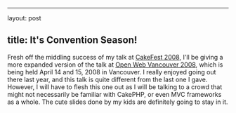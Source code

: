 <hr />

<p>layout: post</p>

<h2>title: It's Convention Season!</h2>

<p>
Fresh off the middling success of my talk at <a href='http://cakefest.org'>CakeFest 2008</a>, I'll be giving a more expanded version of the talk at <a href='http://www.openwebvancouver.ca/'>Open Web Vancouver 2008</a>, which is being held April 14 and 15, 2008 in Vancouver.  I really enjoyed going out there last year, and this talk is quite different from the last one I gave.  However, I will have to flesh this one out as I will be talking to a crowd that might not necessarily be familiar with CakePHP, or even MVC frameworks as a whole.  The cute slides done by my kids are definitely going to stay in it.
</p>
